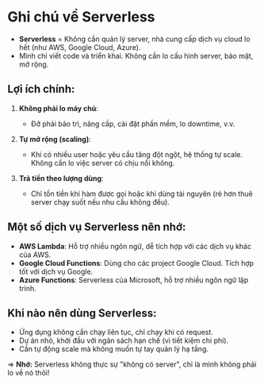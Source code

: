 # Ghi chú về Serverless

- **Serverless** = Không cần quản lý server, nhà cung cấp dịch vụ cloud lo hết (như AWS, Google Cloud, Azure).
- Mình chỉ viết code và triển khai. Không cần lo cấu hình server, bảo mật, mở rộng.

## Lợi ích chính:

1. **Không phải lo máy chủ**:
   - Đỡ phải bảo trì, nâng cấp, cài đặt phần mềm, lo downtime, v.v.
   
2. **Tự mở rộng (scaling)**:
   - Khi có nhiều user hoặc yêu cầu tăng đột ngột, hệ thống tự scale. Không cần lo việc server có chịu nổi không.

3. **Trả tiền theo lượng dùng**:
   - Chỉ tốn tiền khi hàm được gọi hoặc khi dùng tài nguyên (rẻ hơn thuê server chạy suốt nếu nhu cầu không đều).

## Một số dịch vụ Serverless nên nhớ:

- **AWS Lambda**: Hỗ trợ nhiều ngôn ngữ, dễ tích hợp với các dịch vụ khác của AWS.
- **Google Cloud Functions**: Dùng cho các project Google Cloud. Tích hợp tốt với dịch vụ Google.
- **Azure Functions**: Serverless của Microsoft, hỗ trợ nhiều ngôn ngữ lập trình.

## Khi nào nên dùng Serverless:
- Ứng dụng không cần chạy liên tục, chỉ chạy khi có request.
- Dự án nhỏ, khởi đầu với ngân sách hạn chế (vì tiết kiệm chi phí).
- Cần tự động scale mà không muốn tự tay quản lý hạ tầng.

=> **Nhớ:** Serverless không thực sự "không có server", chỉ là mình không phải lo về nó thôi!
